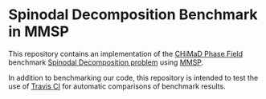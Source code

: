 # Spinodal Decomposition Benchmark in MMSP

This repository contains an implementation of the
[CHiMaD Phase Field](https://pages.nist.gov/chimad-phase-field) benchmark
[Spinodal Decomposition problem](https://pages.nist.gov/chimad-phase-field/benchmarks/benchmark1.ipynb/)
using [MMSP](https://github.com/mesoscale/mmsp).

In addition to benchmarking our code, this repository is intended to test the use
of [Travis CI](https://travis-ci.org) for automatic comparisons of benchmark results.
